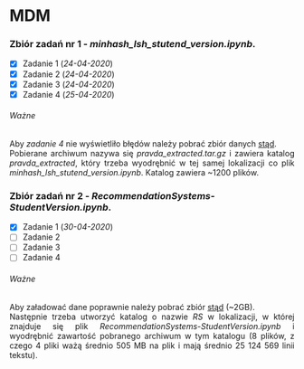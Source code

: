 # MDM

### Zbiór zadań nr 1 - _minhash_lsh_stutend_version.ipynb_.

- [x] Zadanie 1 (_24-04-2020_)
- [x] Zadanie 2 (_24-04-2020_)
- [x] Zadanie 3 (_24-04-2020_)
- [x] Zadanie 4 (_25-04-2020_)

###### Ważne

<p align="justify">
	Aby <i>zadanie 4</i> nie wyświetliło błędów należy pobrać zbiór danych <a href="http://fizyka.umk.pl/~mich/pravda_extracted.tar.gz">stąd</a>.<br/>
	Pobierane archiwum nazywa się <i>pravda_extracted.tar.gz</i> i zawiera katalog <i>pravda_extracted</i>, który trzeba wyodrębnić w tej samej lokalizacji co plik <i>minhash_lsh_stutend_version.ipynb</i>. Katalog zawiera ~1200 plików.
</p>

### Zbiór zadań nr 2 - _RecommendationSystems-StudentVersion.ipynb_.

- [x] Zadanie 1 (_30-04-2020_)
- [ ] Zadanie 2
- [ ] Zadanie 3
- [ ] Zadanie 4

###### Ważne

<p align="justify">
	Aby załadować dane poprawnie należy pobrać zbiór <a href="https://www.kaggle.com/netflix-inc/netflix-prize-data">stąd</a> (~2GB).<br/>
	Następnie trzeba utworzyć katalog o nazwie <i>RS</i> w lokalizacji, w której znajduje się plik <i>RecommendationSystems-StudentVersion.ipynb</i> i wyodrębnić zawartość pobranego archiwum w tym katalogu (8 plików, z czego 4 pliki ważą średnio 505 MB na plik i mają średnio 25 124 569 linii tekstu).
</p>
